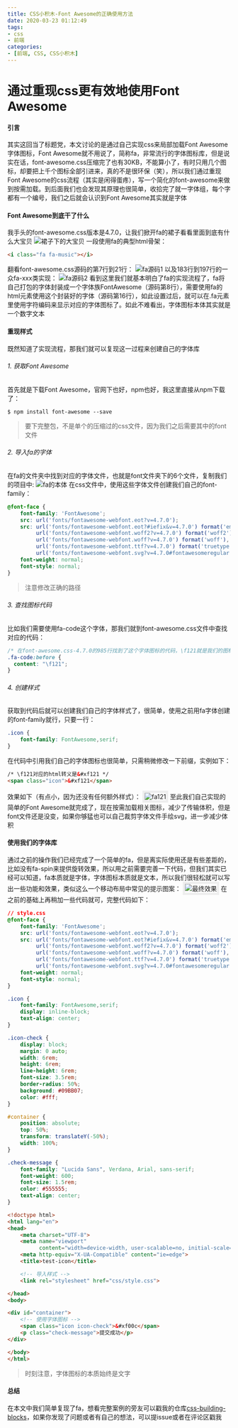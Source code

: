```yaml
---
title: CSS小积木-Font Awesome的正确使用方法
date: 2020-03-23 01:12:49
tags:
- css 
- 前端
categories:
- [前端, CSS, CSS小积木]
---
```


# 通过重现css更有效地使用Font Awesome

#### 引言

其实这回当了标题党，本文讨论的是通过自己实现css来局部加载Font Awesome字体图标，Font Awesome就不用说了，简称fa，非常流行的字体图标库，但是说实在话，font-awesome.css压缩完了也有30KB，不能算小了，有时只用几个图标，却要把上千个图标全部引进来，真的不是很环保（笑），所以我们通过重现Font Awesome的css流程（其实是闲得蛋疼），写一个简化的font-awesome来做到按需加载。到后面我们也会发现其原理也很简单，收拾完了就一字体组，每个字都有一个编号，我们之后就会认识到Font Awesome其实就是字体
<!-- more -->
#### Font Awesome到底干了什么

我手头的font-awesome.css版本是4.7.0，让我们掀开fa的裙子看看里面到底有什么大宝贝
<img src="/images/css/fa/underdress.gif" title="裙子下的大宝贝" alt="裙子下的大宝贝" style="" />
一段使用fa的典型html骨架：
```html
<i class="fa fa-music"></i>
```
翻看font-awesome.css源码的第7行到21行：
<img src="/images/css/fa/fa-src1.png" title="fa源码1" alt="fa源码1" style="margin:0" />
以及183行到197行的一众fa-xxx类实现：
<img src="/images/css/fa/fa-src2.png" title="fa源码2" alt="fa源码2" style="margin:0" />
看到这里我们就基本明白了fa的实现流程了，fa将自己打包的字体封装成一个字体族FontAwesome（源码第8行），需要使用fa的html元素使用这个封装好的字体（源码第16行），如此设置过后，就可以在.fa元素里使用字符编码来显示对应的字体图标了。如此不难看出，字体图标本体其实就是一个数字文本

#### 重现样式

既然知道了实现流程，那我们就可以复现这一过程来创建自己的字体库

###### 1. 获取Font Awesome

首先就是下载Font Awesome，官网下也好，npm也好，我这里直接从npm下载了：

```shell
$ npm install font-awesome --save
```
> 要下完整包，不是单个的压缩过的css文件，因为我们之后需要其中的font文件

###### 2. 导入fa的字体

在fa的文件夹中找到对应的字体文件，也就是font文件夹下的6个文件，复制我们的项目中:
<img src="/images/css/fa/font.png" title="fa的本体" alt="fa的本体" style="" />
在css文件中，使用这些字体文件创建我们自己的font-family：
```css
@font-face {
    font-family: 'FontAwesome';
    src: url('fonts/fontawesome-webfont.eot?v=4.7.0');
    src: url('fonts/fontawesome-webfont.eot?#iefix&v=4.7.0') format('embedded-opentype'),
         url('fonts/fontawesome-webfont.woff2?v=4.7.0') format('woff2'),
         url('fonts/fontawesome-webfont.woff?v=4.7.0') format('woff'),
         url('fonts/fontawesome-webfont.ttf?v=4.7.0') format('truetype'),
         url('fonts/fontawesome-webfont.svg?v=4.7.0#fontawesomeregular') format('svg');
    font-weight: normal;
    font-style: normal;
}
```
> 注意修改正确的路径

###### 3. 查找图标代码

比如我们需要使用fa-code这个字体，那我们就到font-awesome.css文件中查找对应的代码：
```css
/* 在font-awesome.css-4.7.0的985行找到了这个字体图标的代码，\f121就是我们的图标编号 */
.fa-code:before {
  content: "\f121";
}
```

###### 4. 创建样式

获取到代码后就可以创建我们自己的字体样式了，很简单，使用之前用fa字体创建的font-family就行，只要一行：
```css
.icon {
    font-family: FontAwesome,serif;
}
```
在代码中引用我们自己的字体图标也很简单，只需稍微修改一下前缀，实例如下：
```html
/* \f121对应的html转义是&#xf121 */
<span class="icon">&#xf121</span>
```
效果如下（有点小，因为还没有任何额外样式）：
<img src="/images/css/fa/fa121.png" title="fa121" alt="fa121" style="border:5px solid #eee" />
至此我们自己实现的简单的Font Awesome就完成了，现在按需加载相关图标，减少了传输体积，但是font文件还是没变，如果你够猛也可以自己裁剪字体文件手绘svg，进一步减少体积

#### 使用我们的字体库

通过之前的操作我们已经完成了一个简单的fa，但是离实际使用还是有些差距的，比如没有fa-spin来提供旋转效果，所以用之前需要完善一下代码，但我们其实已经可以知道，fa本质就是字体，字体图标本质就是文本，所以我们很轻松就可以写出一些功能和效果，类似这么一个移动布局中常见的提示图案：
<img src="/images/css/fa/fa-result.png" title="最终效果" alt="最终效果" style="border:5px solid #eee;max-width:50%" />
在之前的基础上再稍加一些代码就可，完整代码如下：
```css 
// style.css
@font-face {
    font-family: 'FontAwesome';
    src: url('fonts/fontawesome-webfont.eot?v=4.7.0');
    src: url('fonts/fontawesome-webfont.eot?#iefix&v=4.7.0') format('embedded-opentype'),
         url('fonts/fontawesome-webfont.woff2?v=4.7.0') format('woff2'),
         url('fonts/fontawesome-webfont.woff?v=4.7.0') format('woff'),
         url('fonts/fontawesome-webfont.ttf?v=4.7.0') format('truetype'),
         url('fonts/fontawesome-webfont.svg?v=4.7.0#fontawesomeregular') format('svg');
    font-weight: normal;
    font-style: normal;
}

.icon {
    font-family: FontAwesome,serif;
    display: inline-block;
    text-align: center;
}

.icon-check {
    display: block;
    margin: 0 auto;
    width: 6rem;
    height: 6rem;
    line-height: 6rem;
    font-size: 3.5rem;
    border-radius: 50%;
    background: #09BB07;
    color: #fff;
}

#container {
    position: absolute;
    top: 50%;
    transform: translateY(-50%);
    width: 100%;
}

.check-message {
    font-family: "Lucida Sans", Verdana, Arial, sans-serif;
    font-weight: 600;
    font-size: 1.5rem;
    color: #555555;
    text-align: center;
}
```
```html
<!doctype html>
<html lang="en">
<head>
    <meta charset="UTF-8">
    <meta name="viewport"
          content="width=device-width, user-scalable=no, initial-scale=1.0, maximum-scale=1.0, minimum-scale=1.0">
    <meta http-equiv="X-UA-Compatible" content="ie=edge">
    <title>test-icon</title>

    <!-- 导入样式 -->
    <link rel="stylesheet" href="css/style.css">

</head>
<body>

<div id="container">
    <!-- 使用字体图标 -->
    <span class="icon icon-check">&#xf00c</span>
    <p class="check-message">提交成功</p>
</div>

</body>
</html>
```
> 时刻注意，字体图标的本质始终是文字

#### 总结

在本文中我们简单复现了fa，想看完整案例的旁友可以戳我的仓库[css-building-blocks](https://github.com/bladeXue/css-building-blocks)，如果你发现了问题或者有自己的想法，可以提issue或者在评论区戳我